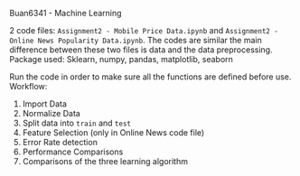 Buan6341 - Machine Learning 

2 code files: `Assignment2 - Mobile Price Data.ipynb` and `Assignment2 - Online News Popularity Data.ipynb`. The codes are similar the main difference between these two files is data and the data preprocessing.
Package used: Sklearn, numpy, pandas, matplotlib, seaborn

Run the code in order to make sure all the functions are defined before use.
Workflow:
1. Import Data
2. Normalize Data
3. Split data into `train` and `test`
4. Feature Selection (only in Online News code file)
5. Error Rate detection
6. Performance Comparisons
7. Comparisons of the three learning algorithm